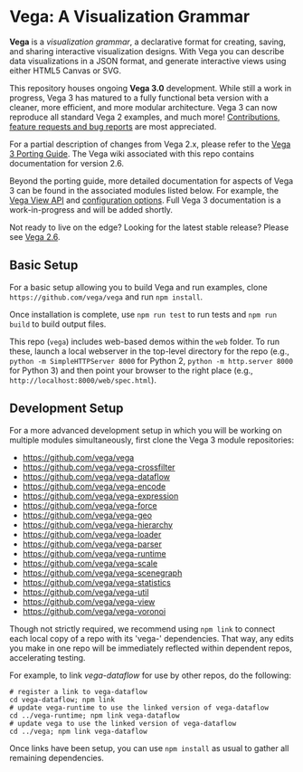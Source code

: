 # Vega: A Visualization Grammar

**Vega** is a *visualization grammar*, a declarative format for creating,
saving, and sharing interactive visualization designs.
With Vega you can describe data visualizations in a JSON format,
and generate interactive views using either HTML5 Canvas or SVG.

This repository houses ongoing **Vega 3.0** development. While still a work
in progress, Vega 3 has matured to a fully functional beta version with a
cleaner, more efficient, and more modular architecture. Vega 3 can now
reproduce all standard Vega 2 examples, and much more! [Contributions, feature
requests and bug reports](https://github.com/vega/vega/issues) are
most appreciated.

For a partial description of changes from Vega 2.x, please refer to the
[Vega 3 Porting Guide](https://github.com/vega/vega/blob/master/PORTING_GUIDE.md).
The Vega wiki associated with this repo contains documentation for version 2.6.

Beyond the porting guide, more detailed documentation for aspects of Vega 3
can be found in the associated modules listed below. For example, the
[Vega View API](https://github.com/vega/vega-view) and
[configuration options](https://github.com/vega/vega-parser).
Full Vega 3 documentation is a work-in-progress and will be added shortly.

Not ready to live on the edge? Looking for the latest stable release? Please
see [Vega 2.6](https://github.com/vega/vega/tree/v2.x).

## Basic Setup

For a basic setup allowing you to build Vega and run examples,
clone `https://github.com/vega/vega` and run `npm install`.

Once installation is complete, use `npm run test` to run tests and
`npm run build` to build output files.

This repo (`vega`) includes web-based demos within the `web` folder. To run
these, launch a local webserver in the top-level directory for the repo
(e.g., `python -m SimpleHTTPServer 8000` for Python 2,
`python -m http.server 8000` for Python 3) and then point your browser to
the right place (e.g., `http://localhost:8000/web/spec.html`).

## Development Setup

For a more advanced development setup in which you will be working on multiple
modules simultaneously, first clone the Vega 3 module repositories:

* https://github.com/vega/vega
* https://github.com/vega/vega-crossfilter
* https://github.com/vega/vega-dataflow
* https://github.com/vega/vega-encode
* https://github.com/vega/vega-expression
* https://github.com/vega/vega-force
* https://github.com/vega/vega-geo
* https://github.com/vega/vega-hierarchy
* https://github.com/vega/vega-loader
* https://github.com/vega/vega-parser
* https://github.com/vega/vega-runtime
* https://github.com/vega/vega-scale
* https://github.com/vega/vega-scenegraph
* https://github.com/vega/vega-statistics
* https://github.com/vega/vega-util
* https://github.com/vega/vega-view
* https://github.com/vega/vega-voronoi

Though not strictly required, we recommend using `npm link` to connect each
local copy of a repo with its 'vega-' dependencies. That way, any edits you
make in one repo will be immediately reflected within dependent repos,
accelerating testing.

For example, to link _vega-dataflow_ for use by other repos, do the following:
```
# register a link to vega-dataflow
cd vega-dataflow; npm link
# update vega-runtime to use the linked version of vega-dataflow
cd ../vega-runtime; npm link vega-dataflow
# update vega to use the linked version of vega-dataflow
cd ../vega; npm link vega-dataflow
```

Once links have been setup, you can use `npm install` as usual to gather all
remaining dependencies.
